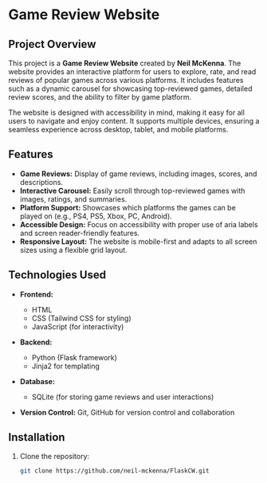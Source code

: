 # Game Review Website

## Project Overview

This project is a **Game Review Website** created by **Neil McKenna**. The website provides an interactive platform for users to explore, rate, and read reviews of popular games across various platforms. It includes features such as a dynamic carousel for showcasing top-reviewed games, detailed review scores, and the ability to filter by game platform.

The website is designed with accessibility in mind, making it easy for all users to navigate and enjoy content. It supports multiple devices, ensuring a seamless experience across desktop, tablet, and mobile platforms.

## Features

- **Game Reviews:** Display of game reviews, including images, scores, and descriptions.
- **Interactive Carousel:** Easily scroll through top-reviewed games with images, ratings, and summaries.
- **Platform Support:** Showcases which platforms the games can be played on (e.g., PS4, PS5, Xbox, PC, Android).
- **Accessible Design:** Focus on accessibility with proper use of aria labels and screen reader-friendly features.
- **Responsive Layout:** The website is mobile-first and adapts to all screen sizes using a flexible grid layout.

## Technologies Used

- **Frontend:** 
  - HTML
  - CSS (Tailwind CSS for styling)
  - JavaScript (for interactivity)
  
- **Backend:** 
  - Python (Flask framework)
  - Jinja2 for templating
  
- **Database:** 
  - SQLite (for storing game reviews and user interactions)

- **Version Control:** Git, GitHub for version control and collaboration

## Installation

1. Clone the repository:
   ```bash
   git clone https://github.com/neil-mckenna/FlaskCW.git
